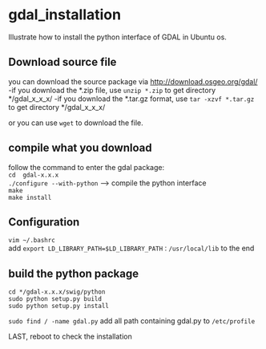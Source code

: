 # gdal_installation
Illustrate how to install the python interface of GDAL in Ubuntu os.

##  Download source file
you can download the source package via http://download.osgeo.org/gdal/  
-if you download the *.zip file, use `unzip *.zip` to get directory */gdal_x_x_x/
-if you download the *.tar.gz format, use `tar -xzvf *.tar.gz` to get directory */gdal_x_x_x/  


or you can use `wget` to download the file.

## compile what you download
follow the command to enter the gdal package:  
`cd  gdal-x.x.x`  
`./configure --with-python` --> compile the python interface  
`make`  
`make install`  

## Configuration
`vim ~/.bashrc`  
add `export LD_LIBRARY_PATH=$LD_LIBRARY_PATH：/usr/local/lib` to the end  

## build the python package
`cd */gdal-x.x.x/swig/python`  
`sudo python setup.py build`  
`sudo python setup.py install`  


`sudo find / -name gdal.py`
add all path containing gdal.py to `/etc/profile`

LAST, reboot to check the installation



